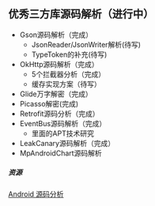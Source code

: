 ## 优秀三方库源码解析（进行中）

* Gson源码解析（完成）
  * JsonReader/JsonWriter解析(待写)
  * TypeToken的补充(待写)
* OkHttp源码解析（完成）
  * 5个拦截器分析（完成）
  * 缓存实现方案（待写）
* Glide万字解密（完成）
* Picasso解密(完成)
* Retrofit源码分析（完成）
* EventBus源码解析（完成）
  * 里面的APT技术研究
* LeakCanary源码解析（完成） 
* MpAndroidChart源码解析

##### 资源

[Android 源码分析]()